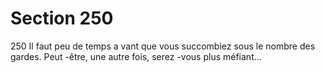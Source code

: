 # Section 250

250
Il faut peu de temps a vant que vous succombiez sous le nombre
des gardes. Peut -être, une autre fois, serez -vous plus méfiant...